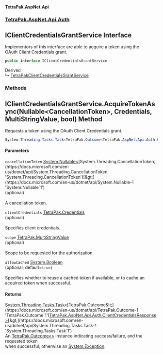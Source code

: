 #### [TetraPak.AspNet.Api](index.md 'index')
### [TetraPak.AspNet.Api.Auth](TetraPak_AspNet_Api_Auth.md 'TetraPak.AspNet.Api.Auth')
## IClientCredentialsGrantService Interface
Implementors of this interface are able to acquire a token using the  
OAuth Client Credentials grant.   
```csharp
public interface IClientCredentialsGrantService
```

Derived  
&#8627; [TetraPakClientCredentialsGrantService](TetraPak_AspNet_Api_Auth_TetraPakClientCredentialsGrantService.md 'TetraPak.AspNet.Api.Auth.TetraPakClientCredentialsGrantService')  
### Methods
<a name='TetraPak_AspNet_Api_Auth_IClientCredentialsGrantService_AcquireTokenAsync(System_Nullable_System_Threading_CancellationToken__TetraPak_Credentials_TetraPak_MultiStringValue_bool)'></a>
## IClientCredentialsGrantService.AcquireTokenAsync(Nullable&lt;CancellationToken&gt;, Credentials, MultiStringValue, bool) Method
Requests a token using the OAuth Client Credentials grant.     
```csharp
System.Threading.Tasks.Task<TetraPak.Outcome<TetraPak.AspNet.Api.Auth.ClientCredentialsResponse>> AcquireTokenAsync(System.Nullable<System.Threading.CancellationToken> cancellationToken=null, TetraPak.Credentials clientCredentials=null, TetraPak.MultiStringValue scope=null, bool allowCached=true);
```
#### Parameters
<a name='TetraPak_AspNet_Api_Auth_IClientCredentialsGrantService_AcquireTokenAsync(System_Nullable_System_Threading_CancellationToken__TetraPak_Credentials_TetraPak_MultiStringValue_bool)_cancellationToken'></a>
`cancellationToken` [System.Nullable&lt;](https://docs.microsoft.com/en-us/dotnet/api/System.Nullable-1 'System.Nullable`1')[System.Threading.CancellationToken](https://docs.microsoft.com/en-us/dotnet/api/System.Threading.CancellationToken 'System.Threading.CancellationToken')[&gt;](https://docs.microsoft.com/en-us/dotnet/api/System.Nullable-1 'System.Nullable`1')  
(optional)<br/>  
A cancellation token.  
  
<a name='TetraPak_AspNet_Api_Auth_IClientCredentialsGrantService_AcquireTokenAsync(System_Nullable_System_Threading_CancellationToken__TetraPak_Credentials_TetraPak_MultiStringValue_bool)_clientCredentials'></a>
`clientCredentials` [TetraPak.Credentials](https://docs.microsoft.com/en-us/dotnet/api/TetraPak.Credentials 'TetraPak.Credentials')  
(optional)<br/>  
Specifies client credentials.  
  
<a name='TetraPak_AspNet_Api_Auth_IClientCredentialsGrantService_AcquireTokenAsync(System_Nullable_System_Threading_CancellationToken__TetraPak_Credentials_TetraPak_MultiStringValue_bool)_scope'></a>
`scope` [TetraPak.MultiStringValue](https://docs.microsoft.com/en-us/dotnet/api/TetraPak.MultiStringValue 'TetraPak.MultiStringValue')  
(optional)<br/>  
Scope to be requested for the authorization.  
  
<a name='TetraPak_AspNet_Api_Auth_IClientCredentialsGrantService_AcquireTokenAsync(System_Nullable_System_Threading_CancellationToken__TetraPak_Credentials_TetraPak_MultiStringValue_bool)_allowCached'></a>
`allowCached` [System.Boolean](https://docs.microsoft.com/en-us/dotnet/api/System.Boolean 'System.Boolean')  
(optional; default=`true`)<br/>  
Specifies whether to reuse a cached token if available, or to cache an acquired token when successful.  
  
#### Returns
[System.Threading.Tasks.Task&lt;](https://docs.microsoft.com/en-us/dotnet/api/System.Threading.Tasks.Task-1 'System.Threading.Tasks.Task`1')[TetraPak.Outcome&lt;](https://docs.microsoft.com/en-us/dotnet/api/TetraPak.Outcome-1 'TetraPak.Outcome`1')[TetraPak.AspNet.Api.Auth.ClientCredentialsResponse](https://docs.microsoft.com/en-us/dotnet/api/TetraPak.AspNet.Api.Auth.ClientCredentialsResponse 'TetraPak.AspNet.Api.Auth.ClientCredentialsResponse')[&gt;](https://docs.microsoft.com/en-us/dotnet/api/TetraPak.Outcome-1 'TetraPak.Outcome`1')[&gt;](https://docs.microsoft.com/en-us/dotnet/api/System.Threading.Tasks.Task-1 'System.Threading.Tasks.Task`1')  
An [TetraPak.Outcome&lt;&gt;](https://docs.microsoft.com/en-us/dotnet/api/TetraPak.Outcome-1 'TetraPak.Outcome`1') instance indicating success/failure, and the requested token  
when successful; otherwise an [System.Exception](https://docs.microsoft.com/en-us/dotnet/api/System.Exception 'System.Exception').  
  
